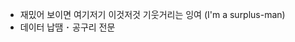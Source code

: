 
 - 재밌어 보이면 여기저기 이것저것 기웃거리는 잉여 (I'm a surplus-man)
 - 데이터 납땜 ･ 공구리 전문

<!---
surplus-man/surplus-man is a ✨ special ✨ repository because its `README.md` (this file) appears on your GitHub profile.
You can click the Preview link to take a look at your changes.
--->
